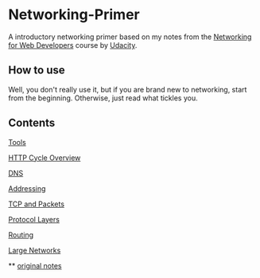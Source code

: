 # Networking-Primer

A introductory networking primer based on my notes from the [Networking for Web Developers](https://www.udacity.com/course/networking-for-web-developers--ud256) course by [Udacity](http://udacity.com).

## How to use

Well, you don't really use it, but if you are brand new to networking, start from the beginning. Otherwise, just read what tickles you.

## Contents

[Tools](docs/tools.md)

[HTTP Cycle Overview](docs/http.md)

[DNS](docs/dns.md)

[Addressing](docs/addressing.md)

[TCP and Packets](docs/tcp.md)

[Protocol Layers](docs/layers.md)

[Routing](docs/routing.md)

[Large Networks](docs/networks.md)


** [original notes](docs/notes.md)
